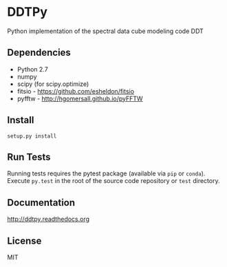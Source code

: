 DDTPy
=====

Python implementation of the spectral data cube modeling code DDT

Dependencies
------------

* Python 2.7
* numpy
* scipy (for scipy.optimize)
* fitsio - https://github.com/esheldon/fitsio
* pyfftw - http://hgomersall.github.io/pyFFTW

Install
-------

```
setup.py install
```

Run Tests
---------

Running tests requires the pytest package (available via `pip` or
`conda`).  Execute `py.test` in the root of the source code repository
or `test` directory.

Documentation
-------------

http://ddtpy.readthedocs.org

License
-------

MIT
